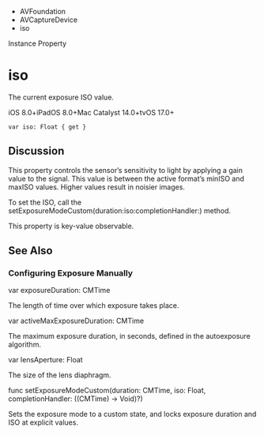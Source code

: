 

- AVFoundation
- AVCaptureDevice
-  iso 

Instance Property

# iso

The current exposure ISO value.

iOS 8.0+iPadOS 8.0+Mac Catalyst 14.0+tvOS 17.0+

``` source
var iso: Float { get }
```

## Discussion

This property controls the sensor’s sensitivity to light by applying a gain value to the signal. This value is between the active format’s minISO and maxISO values. Higher values result in noisier images.

To set the ISO, call the setExposureModeCustom(duration:iso:completionHandler:) method.

This property is key-value observable.

## See Also

### Configuring Exposure Manually

var exposureDuration: CMTime

The length of time over which exposure takes place.

var activeMaxExposureDuration: CMTime

The maximum exposure duration, in seconds, defined in the autoexposure algorithm.

var lensAperture: Float

The size of the lens diaphragm.

func setExposureModeCustom(duration: CMTime, iso: Float, completionHandler: ((CMTime) -> Void)?)

Sets the exposure mode to a custom state, and locks exposure duration and ISO at explicit values.

